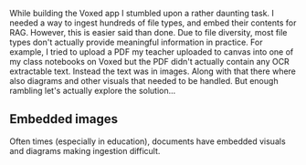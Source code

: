 While building the Voxed app I stumbled upon a rather daunting task. I needed a way to ingest hundreds of file types, and embed their contents for RAG. However, this is easier said than done. Due to file diversity, most file types don't actually provide meaningful information in practice. For example, I tried to upload a PDF my teacher uploaded to canvas into one of my class notebooks on Voxed but the PDF didn't actually contain any OCR extractable text. Instead the text was in images. Along with that there where also diagrams and other visuals that needed to be handled. But enough rambling let's actually explore the solution...

## Embedded images

Often times (especially in education), documents have embedded visuals and diagrams making ingestion difficult.
